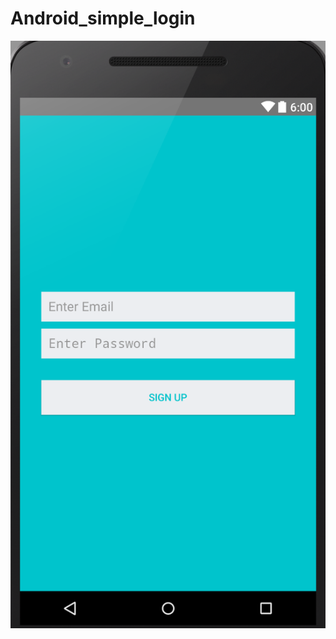 # Android_simple_login

![alt tag](https://github.com/jayadevjd/Android_simple_login/blob/master/screenshots/login.png)


